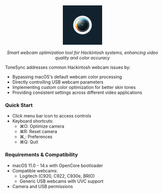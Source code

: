 <p align="center">
  <img src="./docs/tonesync-icon.png" width="128" height="128" alt="ToneSync">
</p>
<p align="center">
    <em>Smart webcam optimization tool for Hackintosh systems, enhancing video quality and color accuracy</em>
</p>

ToneSync addresses common Hackintosh webcam issues by:
- Bypassing macOS's default webcam color processing
- Directly controlling USB webcam parameters
- Implementing custom color optimization for better skin tones
- Providing consistent settings across different video applications

### Quick Start
- Click menu bar icon to access controls
- Keyboard shortcuts:
  - ⌘O: Optimize camera
  - ⌘R: Reset camera
  - ⌘,: Preferences
  - ⌘Q: Quit

### Requirements & Compatibility
- macOS 11.0 - 14.x with OpenCore bootloader
- Compatible webcams:
  - Logitech (C920, C922, C930e, BRIO)
  - Generic USB webcams with UVC support
- Camera and USB permissions
